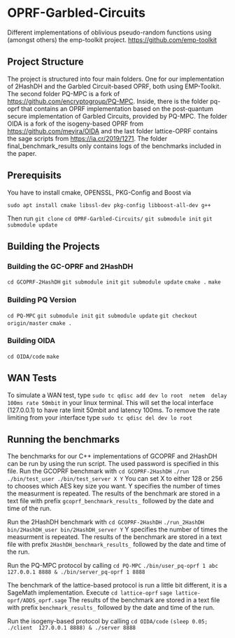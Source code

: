 # OPRF-Garbled-Circuits
Different implementations of oblivious pseudo-random functions using (amongst others) the emp-toolkit project. https://github.com/emp-toolkit

## Project Structure
The project is structured into four main folders. One for our implementation of 2HashDH and the Garbled Circuit-based OPRF, both using EMP-Toolkit. 
The second folder PQ-MPC is a fork of https://github.com/encryptogroup/PQ-MPC. Inside, there is the folder pq-oprf that contains an OPRF implementation based on the post-quantum
secure implementation of Garbled Circuits, provided by PQ-MPC. The folder OIDA is a fork of the isogeny-based OPRF from https://github.com/meyira/OIDA and the last folder lattice-OPRF contains the sage scripts from https://ia.cr/2019/1271. The folder final_benchmark_results only contains logs of the benchmarks included in the paper.

## Prerequisits
You have to install cmake, OPENSSL, PKG-Config and Boost via

`sudo apt install cmake libssl-dev pkg-config libboost-all-dev g++`

Then run 
`git clone`
`cd OPRF-Garbled-Circuits/`
`git submodule init`
`git submodule update`


## Building the Projects

### Building the GC-OPRF and 2HashDH 
`cd GCOPRF-2HashDH`
`git submodule init`
`git submodule update`
`cmake .`
`make`

### Building PQ Version
`cd PQ-MPC`
`git submodule init`
`git submodule update`
`git checkout origin/master`
`cmake .`


### Building OIDA
`cd OIDA/code`
`make`

## WAN Tests
To simulate a WAN test, type 
`sudo tc qdisc add dev lo root  netem  delay 100ms rate 50mbit`
in your linux terminal. This will set the local interface (127.0.0.1) to have rate limit 50mbit and latency 100ms.
To remove the rate limiting from your interface type
`sudo tc qdisc del dev lo root`


## Running the benchmarks

The benchmarks for our C++ implementations of GCOPRF and 2HashDH can
be run by using the run script. The used password is specified in this
file.
Run the GCOPRF benchmark with
`cd GCOPRF-2HashDH`
`./run ./bin/test_user ./bin/test_server X Y`
You can set X to either 128 or 256 to chooses which AES key size you want. Y specifies the number of times the measurment is repeated.
The results of the benchmark are stored in a text file with prefix
`gcoprf_benchmark_results_` followed by the date and time of the run.

Run the 2HashDH benchmark with
`cd GCOPRF-2HashDH`
`./run_2HashDH bin/2HashDH_user bin/2HashDH_server Y`
Y specifies the number of times the measurment is repeated.
The results of the benchmark are stored in a text file with prefix
`2HashDH_benchmark_results_` followed by the date and time of the run.

Run the PQ-MPC protocol by calling
`cd PQ-MPC`
`./bin/user_pq-oprf 1 abc 127.0.0.1 8888 & ./bin/server_pq-oprf 1 8888`

The benchmark of the lattice-based protocol is run a little bit different,
it is a SageMath implementation. Execute
`cd lattice-oprf`
`sage lattice-oprf/ADDS_oprf.sage`
The results of the benchmark are stored in a text file with prefix
`benchmark_results_` followed by the date and time of the run.

Run the isogeny-based protocol by calling
`cd OIDA/code`
`(sleep 0.05; ./client  127.0.0.1 8888) & ./server 8888`





